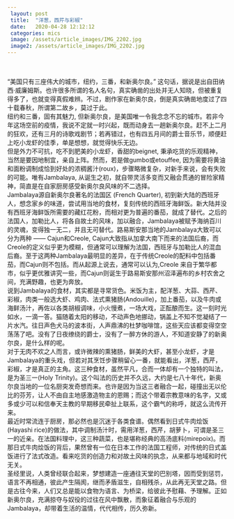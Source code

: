 ```yaml
---
 layout: post
 title:  "洋葱，西芹与彩椒"
 date:   2020-04-28 12:12:12
 categories: mics
 image: /assets/article_images/IMG_2202.jpg
 image2: /assets/article_images/IMG_2202.jpg
---
```

<br/>

<br/>
“美国只有三座伟大的城市，纽约，三番，和新奥尔良。” 这句话，据说是出自田纳西·威廉姆斯。也许很多所谓的名人名句，真实确凿的出处并无人知晓，但被重复得多了，也就变得真假难辨。不过，剧作家在新奥尔良，倒是真实确凿地度过了四十载春秋，所谓第二故乡，莫过于此。

<br/>
纽约和三番，固有其魅力, 但新奥尔良，是美国唯一令我念念不忘的城市。若非今年这场空前的疫情，我说不定就一时兴起，既而动身去一趟新奥尔良。赶不上二月的狂欢，还有三月的诗歌戏剧节；若再错过，也有四五月间的爵士音乐节，顺便赶上吃小龙虾的佳季，单是想想，就觉得快乐无边。

<br/>
但是外力不可抗，吃不到肥美的小龙虾，香甜的beignet, 秉承吃货的乐观精神，当然是要因地制宜，亲自上阵。然而，若是做gumbo或etouffee, 因为需要将黄油和面粉调制成恰到好处的浓稠酱汁(roux)，步骤略微复杂，对新手来说，会有失败的可能。唯有Jambalaya, 从诞生之初，就自带灵活多变而又融会贯通的冒险家精神，简直是在自家厨房感受新奥尔良风味的不二选择。

<br/>
Jambalaya源自新奥尔良著名的法国区 (French Quarter), 初到新大陆的西班牙人，想念家乡的味道，尝试用当地的食材，复刻传统的西班牙海鲜饭。新大陆并没有西班牙海鲜饭所需要的藏红花粉，而相对更为普遍的番茄，就成了替代。之后的法国人，加勒比人，将各自故土的风味，加以融合，Jambalaya被赋予海纳百川的灵魂，变得独一无二，并且无可替代。路易斯安那当地的Jambalaya大致可以分为两种 —— Cajun和Creole, Cajun大致指从加拿大南下而来的法国后裔，而Creole的定义似乎更为模糊，但通常可以理解为法国，西班牙与加勒比人的混血后裔。至于这两种Jambalaya最明显的差异，在于传统Creole的配料中包括番茄，而Cajun则不包括。而从起源上说去，通常可以认为,Creole 来自于繁华都市，似乎更优雅讲究一些，而Cajun则诞生于路易斯安那州沼泽遍布的乡村农舍之间，充满野趣，也更为奔放。

<br/>
说到Jambalaya的食材，其实都是寻常货色。米饭为主，配洋葱、大蒜、西芹、彩椒，肉类一般选大虾、鸡肉、法式熏猪肠(Andouille)，加上番茄，以及牛肉或海鲜汤汁，再佐以各类胡椒调味，小火慢煮，一场大戏，正酝酿而生。这一刻时光如水，一滴一答。猫随着太阳的移动，不动声色地挪动，锅盖上不知不觉凝结了一片水汽。往日声色犬马的波本街，人声鼎沸的杜梦咖啡馆，这些天应该都变得空空荡荡了吧。没有了日夜缭绕的爵士，没有了一醉方休的游人，不知道安静了的新奥尔良，是什么样的呢。

<br/>
对于无肉不欢之人而言，或许微辣的熏猪肠，鲜美的大虾，甚至小龙虾，才是Jambalaya的重头戏，但若对其烹饪步骤稍留心一番，就能看出，洋葱，西芹，彩椒，才是真正的主角。这三种食材，虽然平凡，合而一体却有一个独特的叫法，是为圣三一(Holy Trinity)。这个叫法的历史并不久远，大约是七八十年代，新奥尔良当地的一位名厨突发奇想而来。也许是因为当这三者融合一起，碰撞出无以伦比的芬芳，让人不由自主地感激造物主的恩赐；而这个带着宗教意味的名字，又或多或少可以和信奉天主教的早期移民牵扯上联系，这个霸气的称呼，就这么流传开来。

<br/>
最近时常流连于厨房，那必然也是沉迷于各类食谱。偶然看到日式牛肉烩饭(Hayashi rice)的做法，其中调制汤汁时，需用洋葱，西芹，胡萝卜，可谓是圣三一的近亲。在法国料理中，这三种蔬菜，也是堪称经典的高汤底料(mirepoix)。而那日式牛肉烩饭的背后，果然曾有一位在日本工作的法国工程师，对传统的日式盖饭进行了法式改造。看来吃货的创造力和对故土风味的执念，从来都与地域和时代无关。

<br/>
圣经里说，人类曾经联合起来，梦想建造一座通往天堂的巴别塔，因而受到惩罚，语言不再相通，彼此产生隔阂，继而矛盾滋生，自相残杀，从此再无天堂之路。但是古往今来，人们又总是能以食物为语言、为桥梁，给彼此予慰藉、予理解。正如新奥尔良，充满掠夺与奴役的过往在风中飘散，而象征着融合与乐观的Jambalaya，却带着生活的温情，代代相传，历久弥新。

